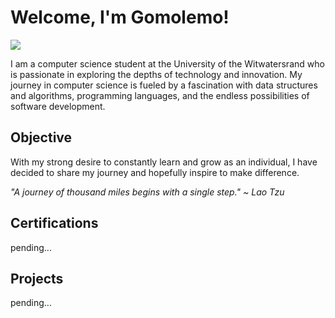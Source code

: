 # Welcome, I'm Gomolemo!
<a href="https://www.linkedin.com/in/gomolemorampa27/"><img src="https://img.shields.io/badge/-LinkedIn-0072b1?&style=for-the-badge&logo=linkedin&logoColor=white" /></a>

I am a computer science student at the University of the Witwatersrand who is passionate in exploring the depths of technology and innovation. My journey in computer science is fueled by a fascination with data structures and algorithms, programming languages, and the endless possibilities of software development.

## Objective
With my strong desire to constantly learn and grow as an individual, I have decided to share my journey and hopefully inspire to make difference.

_"A journey of thousand miles begins with a single step." ~ Lao Tzu_

## Certifications
pending...

## Projects
pending...
